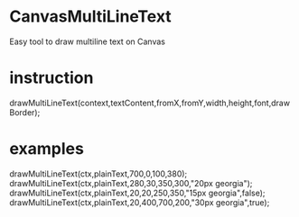 CanvasMultiLineText
===================
Easy tool to draw multiline text on Canvas

instruction
===================
drawMultiLineText(context,textContent,fromX,fromY,width,height,font,drawBorder);

examples
===================
drawMultiLineText(ctx,plainText,700,0,100,380);
drawMultiLineText(ctx,plainText,280,30,350,300,"20px georgia");
drawMultiLineText(ctx,plainText,20,20,250,350,"15px georgia",false);
drawMultiLineText(ctx,plainText,20,400,700,200,"30px georgia",true);
